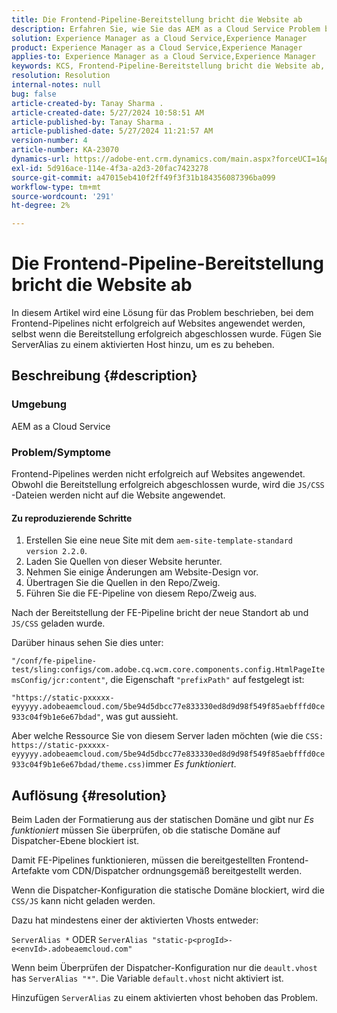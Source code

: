 ```yaml
---
title: Die Frontend-Pipeline-Bereitstellung bricht die Website ab
description: Erfahren Sie, wie Sie das AEM as a Cloud Service Problem beheben, bei dem die Frontend-Pipeline-Bereitstellung die Website beschädigt. Fügen Sie einem aktivierten Host ServerAlias hinzu.
solution: Experience Manager as a Cloud Service,Experience Manager
product: Experience Manager as a Cloud Service,Experience Manager
applies-to: Experience Manager as a Cloud Service,Experience Manager
keywords: KCS, Frontend-Pipeline-Bereitstellung bricht die Website ab, AEM as a Cloud Service, JS/CSS-Dateien nicht angewendet werden
resolution: Resolution
internal-notes: null
bug: false
article-created-by: Tanay Sharma .
article-created-date: 5/27/2024 10:58:51 AM
article-published-by: Tanay Sharma .
article-published-date: 5/27/2024 11:21:57 AM
version-number: 4
article-number: KA-23070
dynamics-url: https://adobe-ent.crm.dynamics.com/main.aspx?forceUCI=1&pagetype=entityrecord&etn=knowledgearticle&id=6af66914-181c-ef11-840b-6045bd006b25
exl-id: 5d916ace-114e-4f3a-a2d3-20fac7423278
source-git-commit: a47015eb410f2ff49f3f31b184356087396ba099
workflow-type: tm+mt
source-wordcount: '291'
ht-degree: 2%

---
```


# Die Frontend-Pipeline-Bereitstellung bricht die Website ab


In diesem Artikel wird eine Lösung für das Problem beschrieben, bei dem Frontend-Pipelines nicht erfolgreich auf Websites angewendet werden, selbst wenn die Bereitstellung erfolgreich abgeschlossen wurde. Fügen Sie ServerAlias zu einem aktivierten Host hinzu, um es zu beheben.



## Beschreibung {#description}


### Umgebung

AEM as a Cloud Service

### Problem/Symptome

Frontend-Pipelines werden nicht erfolgreich auf Websites angewendet. Obwohl die Bereitstellung erfolgreich abgeschlossen wurde, wird die `JS/CSS` -Dateien werden nicht auf die Website angewendet.

#### Zu reproduzierende Schritte

1. Erstellen Sie eine neue Site mit dem `aem-site-template-standard version 2.2.0`.
2. Laden Sie Quellen von dieser Website herunter.
3. Nehmen Sie einige Änderungen am Website-Design vor.
4. Übertragen Sie die Quellen in den Repo/Zweig.
5. Führen Sie die FE-Pipeline von diesem Repo/Zweig aus.


Nach der Bereitstellung der FE-Pipeline bricht der neue Standort ab und `JS/CSS` geladen wurde.

Darüber hinaus sehen Sie dies unter:

`"/conf/fe-pipeline-test/sling:configs/com.adobe.cq.wcm.core.components.config.HtmlPageItemsConfig/jcr:content"`, die Eigenschaft `"prefixPath"` auf festgelegt ist:

`"https://static-pxxxxx-eyyyyy.adobeaemcloud.com/5be94d5dbcc77e833330ed8d9d98f549f85aebfffd0ce933c04f9b1e6e67bdad"`, was gut aussieht.

Aber welche Ressource Sie von diesem Server laden möchten (wie die `CSS: https://static-pxxxxx-eyyyyy.adobeaemcloud.com/5be94d5dbcc77e833330ed8d9d98f549f85aebfffd0ce933c04f9b1e6e67bdad/theme.css)`immer *Es funktioniert*.


## Auflösung {#resolution}


Beim Laden der Formatierung aus der statischen Domäne und gibt nur *Es funktioniert* müssen Sie überprüfen, ob die statische Domäne auf Dispatcher-Ebene blockiert ist.

Damit FE-Pipelines funktionieren, müssen die bereitgestellten Frontend-Artefakte vom CDN/Dispatcher ordnungsgemäß bereitgestellt werden.

Wenn die Dispatcher-Konfiguration die statische Domäne blockiert, wird die `CSS/JS` kann nicht geladen werden.

Dazu hat mindestens einer der aktivierten Vhosts entweder:

`ServerAlias *`
ODER
`ServerAlias "static-p<progId>-e<envId>.adobeaemcloud.com"`

Wenn beim Überprüfen der Dispatcher-Konfiguration nur die `deault.vhost` has `ServerAlias "*"`. Die Variable `default.vhost` nicht aktiviert ist.

Hinzufügen `ServerAlias` zu einem aktivierten vhost behoben das Problem.
